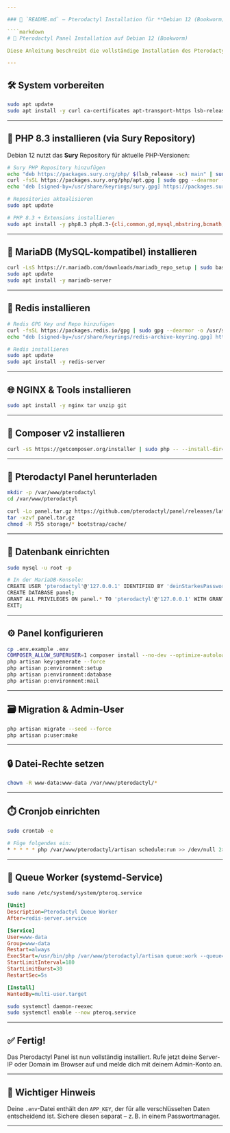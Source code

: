 ```yaml
---

### 📄 `README.md` – Pterodactyl Installation für **Debian 12 (Bookworm)**

````markdown
# 🧩 Pterodactyl Panel Installation auf Debian 12 (Bookworm)

Diese Anleitung beschreibt die vollständige Installation des Pterodactyl Panels auf einem frischen Debian 12 Server.

---
```


## 🛠️ System vorbereiten

```bash
sudo apt update
sudo apt install -y curl ca-certificates apt-transport-https lsb-release gnupg unzip git software-properties-common
````

---

## 🐘 PHP 8.3 installieren (via Sury Repository)

Debian 12 nutzt das **Sury** Repository für aktuelle PHP-Versionen:

```bash
# Sury PHP Repository hinzufügen
echo "deb https://packages.sury.org/php/ $(lsb_release -sc) main" | sudo tee /etc/apt/sources.list.d/php.list
curl -fsSL https://packages.sury.org/php/apt.gpg | sudo gpg --dearmor -o /usr/share/keyrings/sury.gpg
echo 'deb [signed-by=/usr/share/keyrings/sury.gpg] https://packages.sury.org/php/ bookworm main' | sudo tee /etc/apt/sources.list.d/php.list

# Repositories aktualisieren
sudo apt update

# PHP 8.3 + Extensions installieren
sudo apt install -y php8.3 php8.3-{cli,common,gd,mysql,mbstring,bcmath,xml,fpm,curl,zip}
```

---

## 🐬 MariaDB (MySQL-kompatibel) installieren

```bash
curl -LsS https://r.mariadb.com/downloads/mariadb_repo_setup | sudo bash
sudo apt update
sudo apt install -y mariadb-server
```

---

## 🚀 Redis installieren

```bash
# Redis GPG Key und Repo hinzufügen
curl -fsSL https://packages.redis.io/gpg | sudo gpg --dearmor -o /usr/share/keyrings/redis-archive-keyring.gpg
echo "deb [signed-by=/usr/share/keyrings/redis-archive-keyring.gpg] https://packages.redis.io/deb $(lsb_release -cs) main" | sudo tee /etc/apt/sources.list.d/redis.list

# Redis installieren
sudo apt update
sudo apt install -y redis-server
```

---

## 🌐 NGINX & Tools installieren

```bash
sudo apt install -y nginx tar unzip git
```

---

## 🎼 Composer v2 installieren

```bash
curl -sS https://getcomposer.org/installer | sudo php -- --install-dir=/usr/local/bin --filename=composer
```

---

## 📁 Pterodactyl Panel herunterladen

```bash
mkdir -p /var/www/pterodactyl
cd /var/www/pterodactyl

curl -Lo panel.tar.gz https://github.com/pterodactyl/panel/releases/latest/download/panel.tar.gz
tar -xzvf panel.tar.gz
chmod -R 755 storage/* bootstrap/cache/
```

---

## 🧩 Datenbank einrichten

```bash
sudo mysql -u root -p

# In der MariaDB-Konsole:
CREATE USER 'pterodactyl'@'127.0.0.1' IDENTIFIED BY 'deinStarkesPasswort';
CREATE DATABASE panel;
GRANT ALL PRIVILEGES ON panel.* TO 'pterodactyl'@'127.0.0.1' WITH GRANT OPTION;
EXIT;
```

---

## ⚙️ Panel konfigurieren

```bash
cp .env.example .env
COMPOSER_ALLOW_SUPERUSER=1 composer install --no-dev --optimize-autoloader
php artisan key:generate --force
php artisan p:environment:setup
php artisan p:environment:database
php artisan p:environment:mail
```

---

## 🗃️ Migration & Admin-User

```bash
php artisan migrate --seed --force
php artisan p:user:make
```

---

## 🔒 Datei-Rechte setzen

```bash
chown -R www-data:www-data /var/www/pterodactyl/*
```

---

## ⏱️ Cronjob einrichten

```bash
sudo crontab -e

# Füge folgendes ein:
* * * * * php /var/www/pterodactyl/artisan schedule:run >> /dev/null 2>&1
```

---

## 🔄 Queue Worker (systemd-Service)

```bash
sudo nano /etc/systemd/system/pteroq.service
```

```ini
[Unit]
Description=Pterodactyl Queue Worker
After=redis-server.service

[Service]
User=www-data
Group=www-data
Restart=always
ExecStart=/usr/bin/php /var/www/pterodactyl/artisan queue:work --queue=high,standard,low --sleep=3 --tries=3
StartLimitInterval=180
StartLimitBurst=30
RestartSec=5s

[Install]
WantedBy=multi-user.target
```

```bash
sudo systemctl daemon-reexec
sudo systemctl enable --now pteroq.service
```

---

## ✅ Fertig!

Das Pterodactyl Panel ist nun vollständig installiert. Rufe jetzt deine Server-IP oder Domain im Browser auf und melde dich mit deinem Admin-Konto an.

---

## 🔐 Wichtiger Hinweis

Deine `.env`-Datei enthält den `APP_KEY`, der für alle verschlüsselten Daten entscheidend ist. Sichere diesen separat – z. B. in einem Passwortmanager.

---
